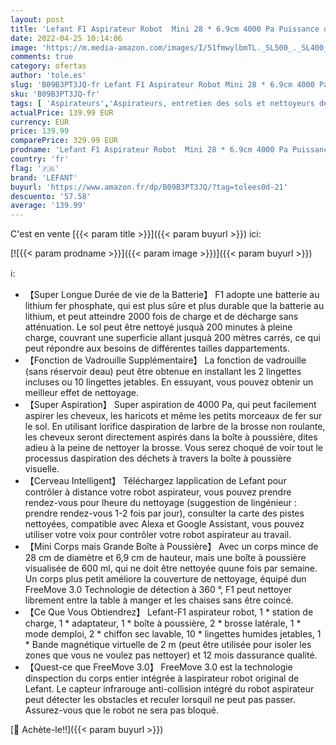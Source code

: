 ```yaml
---
layout: post
title: 'Lefant F1 Aspirateur Robot  Mini 28 * 6.9cm 4000 Pa Puissance d Aspiration avec Bac à Poussière Visuel de 600 ML  Autonomie 200 Mins  Silencieux  idéal pour Les Poils d animaux Les Sols Durs'
date: 2022-04-25 10:14:06
image: 'https://m.media-amazon.com/images/I/51fmwylbmTL._SL500_._SL400_.jpg'
comments: true
category: ofertas
author: 'tole.es'
slug: 'B09B3PT3JQ-fr Lefant F1 Aspirateur Robot Mini 28 * 6.9cm 4000 Pa...'
sku: 'B09B3PT3JQ-fr'
tags: [ 'Aspirateurs','Aspirateurs, entretien des sols et nettoyeurs de vitres','Cuisine et Maison','Robots aspirateurs','lefant','🇫🇷', ]
actualPrice: 139.99 EUR
currency: EUR
price: 139.99
comparePrice: 329.99 EUR
prodname: 'Lefant F1 Aspirateur Robot  Mini 28 * 6.9cm 4000 Pa Puissance d Aspiration avec Bac à Poussière Visuel de 600 ML  Autonomie 200 Mins  Silencieux  idéal pour Les Poils d animaux Les Sols Durs'
country: 'fr'
flag: '🇫🇷'
brand: 'LEFANT'
buyurl: 'https://www.amazon.fr/dp/B09B3PT3JQ/?tag=tolees0d-21'
descuento: '57.58'
average: '139.99'
---
```


C'est en vente [{{< param title >}}]({{< param buyurl >}}) ici:

[![{{< param prodname >}}]({{< param image >}})]({{< param buyurl >}})

ℹ️:

- 【Super Longue Durée de vie de la Batterie】 F1 adopte une batterie au lithium fer phosphate, qui est plus sûre et plus durable que la batterie au lithium, et peut atteindre 2000 fois de charge et de décharge sans atténuation. Le sol peut être nettoyé jusquà 200 minutes à pleine charge, couvrant une superficie allant jusquà 200 mètres carrés, ce qui peut répondre aux besoins de différentes tailles dappartements.
- 【Fonction de Vadrouille Supplémentaire】 La fonction de vadrouille (sans réservoir deau) peut être obtenue en installant les 2 lingettes incluses ou 10 lingettes jetables. En essuyant, vous pouvez obtenir un meilleur effet de nettoyage.
- 【Super Aspiration】 Super aspiration de 4000 Pa, qui peut facilement aspirer les cheveux, les haricots et même les petits morceaux de fer sur le sol. En utilisant lorifice daspiration de larbre de la brosse non roulante, les cheveux seront directement aspirés dans la boîte à poussière, dites adieu à la peine de nettoyer la brosse. ​Vous serez choqué de voir tout le processus daspiration des déchets à travers la boîte à poussière visuelle.
- 【Cerveau Intelligent】 Téléchargez lapplication de Lefant pour contrôler à distance votre robot aspirateur, vous pouvez prendre rendez-vous pour lheure du nettoyage (suggestion de lingénieur : prendre rendez-vous 1-2 fois par jour), consulter la carte des pistes nettoyées, compatible avec Alexa et Google Assistant, vous pouvez utiliser votre voix pour contrôler votre robot aspirateur au travail.
- 【Mini Corps mais Grande Boîte à Poussière】 Avec un corps mince de 28 cm de diamètre et 6,9 cm de hauteur, mais une boîte à poussière visualisée de 600 ml, qui ne doit être nettoyée quune fois par semaine. Un corps plus petit améliore la couverture de nettoyage, équipé dun FreeMove 3.0 Technologie de détection à 360 °, F1 peut nettoyer librement entre la table à manger et les chaises sans être coincé.
- 【Ce Que Vous Obtiendrez】 Lefant-F1 aspirateur robot, 1 * station de charge, 1 * adaptateur, 1 * boîte à poussière, 2 * brosse latérale, 1 * mode demploi, 2 * chiffon sec lavable, 10 * lingettes humides jetables, 1 * Bande magnétique virtuelle de 2 m (peut être utilisée pour isoler les zones que vous ne voulez pas nettoyer) et 12 mois dassurance qualité.
- 【Quest-ce que FreeMove 3.0】 FreeMove 3.0 est la technologie dinspection du corps entier intégrée à laspirateur robot original de Lefant. Le capteur infrarouge anti-collision intégré du robot aspirateur peut détecter les obstacles et reculer lorsquil ne peut pas passer. Assurez-vous que le robot ne sera pas bloqué.

[🛒 Achète-le!!]({{< param buyurl >}})
